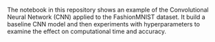 The notebook in this repository shows an example of the Convolutional Neural Network (CNN) applied to the FashionMNIST dataset. It build a baseline CNN model and
then experiments with hyperparameters to examine the effect on computational time and accuracy.

